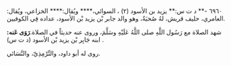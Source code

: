 ٦٩٦٠ -** د ت س:** يزيد بن الأسود (٢) ، السوائي،**** ويُقال:**** الخزاعي، ويُقال: العامري، حليف قريش، لهُ صُحبَةٌ، وهو والد جابر بْن يزيد بْن الأسود، عداده فِي الكوفيين.

شهد الصلاة مع رَسُول اللَّهِ صلى اللَّهُ عَلَيْهِ وسَلَّمَ، وروى عنه حديثاً في الصلاة.**رَوَى عَنه:** ابنه جَابِر بْن يزيد بْن الأسود (د ت س) .

روى له أبو داود، والتِّرْمِذِيّ، والنَّسَائي.
